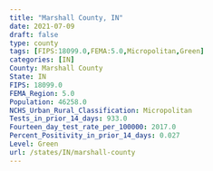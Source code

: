 ```yaml
---
title: "Marshall County, IN"
date: 2021-07-09
draft: false
type: county
tags: [FIPS:18099.0,FEMA:5.0,Micropolitan,Green]
categories: [IN]
County: Marshall County
State: IN
FIPS: 18099.0
FEMA_Region: 5.0
Population: 46258.0
NCHS_Urban_Rural_Classification: Micropolitan
Tests_in_prior_14_days: 933.0
Fourteen_day_test_rate_per_100000: 2017.0
Percent_Positivity_in_prior_14_days: 0.027
Level: Green
url: /states/IN/marshall-county
---
```



